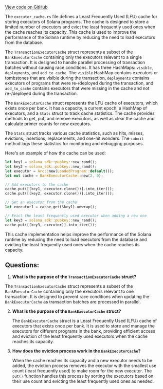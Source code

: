 
[View code on GitHub](https://github.com/solana-labs/solana/blob/master/program-runtime/src/executor_cache.rs)

The `executor_cache.rs` file defines a Least Frequently Used (LFU) cache for storing executors of Solana programs. The cache is designed to store a limited number of executors and evict the least frequently used ones when the cache reaches its capacity. This cache is used to improve the performance of the Solana runtime by reducing the need to load executors from the database.

The `TransactionExecutorCache` struct represents a subset of the `BankExecutorCache` containing only the executors relevant to a single transaction. It is designed to handle parallel processing of transaction batches without causing race conditions. It has three HashMaps: `visible`, `deployments`, and `add_to_cache`. The `visible` HashMap contains executors or tombstones that are visible during the transaction, `deployments` contains executors of programs that were re-/deployed during the transaction, and `add_to_cache` contains executors that were missing in the cache and not re-/deployed during the transaction.

The `BankExecutorCache` struct represents the LFU cache of executors, which exists once per bank. It has a capacity, a current epoch, a HashMap of executors, and a `Stats` struct to track cache statistics. The cache provides methods to get, put, and remove executors, as well as clear the cache and calculate primer counts for new executors.

The `Stats` struct tracks various cache statistics, such as hits, misses, evictions, insertions, replacements, and one-hit wonders. The `submit` method logs these statistics for monitoring and debugging purposes.

Here's an example of how the cache can be used:

```rust
let key1 = solana_sdk::pubkey::new_rand();
let key2 = solana_sdk::pubkey::new_rand();
let executor = Arc::new(LoadedProgram::default());
let mut cache = BankExecutorCache::new(2, 0);

// Add executors to the cache
cache.put([(key1, executor.clone())].into_iter());
cache.put([(key2, executor.clone())].into_iter());

// Get an executor from the cache
let executor1 = cache.get(&key1).unwrap();

// Evict the least frequently used executor when adding a new one
let key3 = solana_sdk::pubkey::new_rand();
cache.put([(key3, executor)].into_iter());
```

This cache implementation helps improve the performance of the Solana runtime by reducing the need to load executors from the database and evicting the least frequently used ones when the cache reaches its capacity.
## Questions: 
 1. **What is the purpose of the `TransactionExecutorCache` struct?**

   The `TransactionExecutorCache` struct represents a subset of the `BankExecutorCache` containing only the executors relevant to one transaction. It is designed to prevent race conditions when updating the `BankExecutorCache` as transaction batches are processed in parallel.

2. **What is the purpose of the `BankExecutorCache` struct?**

   The `BankExecutorCache` struct is a Least Frequently Used (LFU) cache of executors that exists once per bank. It is used to store and manage the executors for different programs in the bank, providing efficient access and eviction of the least frequently used executors when the cache reaches its capacity.

3. **How does the eviction process work in the `BankExecutorCache`?**

   When the cache reaches its capacity and a new executor needs to be added, the eviction process removes the executor with the smallest use count (least frequently used) to make room for the new executor. The `put()` function handles this process by sorting the executors based on their use count and evicting the least frequently used ones as needed.